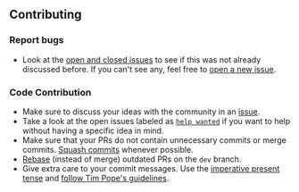 ## Contributing

### Report bugs

- Look at the [open and closed
  issues](https://github.com/vadret/android/issues?q=is%3Aissue) to see if
  this was not already discussed before. If you can't see any, feel free to
  [open a new issue](https://github.com/vadret/android/issues/new).

### Code Contribution

- Make sure to discuss your ideas with the community in an
  [issue](https://github.com/vadret/android/issues).
- Take a look at the open issues labeled as [`help wanted`](https://github.com/vadret/android/labels/help%20wanted)
  if you want to help without having a specific idea in mind.
- Make sure that your PRs do not contain unnecessary commits or merge commits.
  [Squash commits](https://git-scm.com/book/en/v2/Git-Tools-Rewriting-History)
  whenever possible.
- [Rebase](https://git-scm.com/book/en/v2/Git-Branching-Rebasing) (instead of
  merge) outdated PRs on the `dev` branch.
- Give extra care to your commit messages. Use the [imperative present
  tense](https://git-scm.com/book/ch5-2.html#Commit-Guidelines) and [follow Tim
  Pope's guidelines](http://tbaggery.com/2008/04/19/a-note-about-git-commit-messages.html).